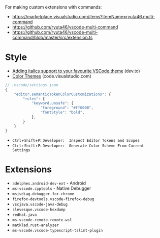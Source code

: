 For making custom extensions with commands:
*   https://marketplace.visualstudio.com/items?itemName=ryuta46.multi-command
*   https://github.com/ryuta46/vscode-multi-command
*   https://github.com/ryuta46/vscode-multi-command/blob/master/src/extension.ts

# Style

* [Adding italics support to your favourite VSCode theme](https://dev.to/salted-bytes/adding-italics-support-to-your-favourite-vscode-theme-2ec9) (dev.to)
* [Color Themes](https://code.visualstudio.com/docs/getstarted/themes) (code.visualstudio.com)

```js
// .vscode/settings.json
{
    "editor.semanticTokenColorCustomizations": {
        "rules": {
            "keyword.unsafe": {
                "foreground": "#ff0000",
                "fontStyle": "bold",
            },
        }
    }
}
```

* `Ctrl`+`Shift`+`P`: `Developer:  Inspect Editor Tokens and Scopes`
* `Ctrl`+`Shift`+`P`: `Developer:  Generate Color Scheme From Current Settings`

# Extensions

* `adelphes.android-dev-ext` - Android
* `ms-vscode.cpptools` - Native Debugger
* `msjsdiag.debugger-for-chrome`
* `firefox-devtools.vscode-firefox-debug`
* `vscjava.vscode-java-debug`
* `slevesque.vscode-hexdump`
* `redhat.java`
* `ms-vscode-remote.remote-wsl`
* `matklad.rust-analyzer`
* `ms-vscode.vscode-typescript-tslint-plugin`
